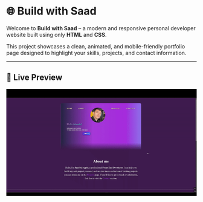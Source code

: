 # 🌐 Build with Saad

Welcome to **Build with Saad** – a modern and responsive personal developer website built using only **HTML** and **CSS**.

This project showcases a clean, animated, and mobile-friendly portfolio page designed to highlight your skills, projects, and contact information.

---

## 🎥 Live Preview

![Website Preview](./Moderninformationalwebsite.gif)

